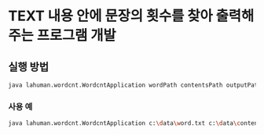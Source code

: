 # TEXT 내용 안에 문장의 횟수를 찾아 출력해 주는 프로그램 개발

## 실행 방법

~~~ bash
java lahuman.wordcnt.WordcntApplication wordPath contentsPath outputPath
~~~

### 사용 예

~~~ bash
java lahuman.wordcnt.WordcntApplication c:\data\word.txt c:\data\contents.txt c:\data\output.txt
~~~